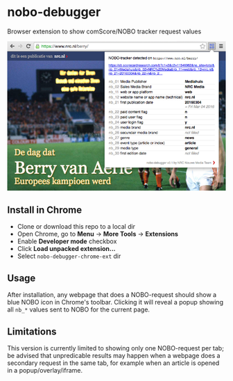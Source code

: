 # nobo-debugger
Browser extension to show comScore/NOBO tracker request values

![Screenshot of nobo-debugger Chrome extension in use](/doc/screenshot.png)

## Install in Chrome
- Clone or download this repo to a local dir
- Open Chrome, go to **Menu** -> **More Tools** -> **Extensions**
- Enable **Developer mode** checkbox
- Click **Load unpacked extension...**
- Select `nobo-debugger-chrome-ext` dir

## Usage
After installation, any webpage that does a NOBO-request should show a blue NOBO icon in Chrome's toolbar. Clicking it will reveal a popup showing all `nb_*` values sent to NOBO for the current page.

## Limitations
This version is currently limited to showing only one NOBO-request per tab; be advised that unpredicable results may happen when a webpage does a secondary request in the same tab, for example when an article is opened in a popup/overlay/iframe.
